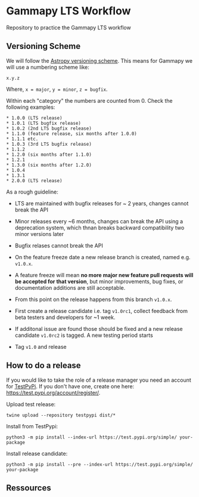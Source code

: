 # Gammapy LTS Workflow
Repository to practice the Gammapy LTS workflow

## Versioning Scheme
We will follow the [Astropy versioning scheme](https://github.com/astropy/astropy-APEs/blob/main/APE2.rst#version-numbering).
This means for Gammapy we will use a numbering scheme like:
```
x.y.z
```
Where, `x = major`, `y = minor`, `z = bugfix`.

Within each "category" the numbers are counted from 0. Check the following examples:

```
* 1.0.0 (LTS release)
* 1.0.1 (LTS bugfix release)
* 1.0.2 (2nd LTS bugfix release)
* 1.1.0 (feature release, six months after 1.0.0)
* 1.1.1 etc.
* 1.0.3 (3rd LTS bugfix release)
* 1.1.2
* 1.2.0 (six months after 1.1.0)
* 1.2.1
* 1.3.0 (six months after 1.2.0)
* 1.0.4
* 1.3.1
* 2.0.0 (LTS release)
```

As a rough guideline:
- LTS are maintained with bugfix releases for ~ 2 years, changes cannot break the API
- Minor releases every ~6 months, changes can break the API using a deprecation system, which thnan breaks backward compatibility two minor versions later
- Bugfix relases cannot break the API


- On the feature freeze date a new release branch is created, named e.g. `v1.0.x`.
- A feature freeze will mean **no more major new feature pull requests will be accepted for that version**, but minor improvements, bug fixes, or documentation additions are still acceptable.
- From this point on the release happens from this branch `v1.0.x`. 
- First create a release candidate i.e. tag `v1.0rc1`, collect feedback from beta testers and developers for ~1 week.
- If additonal issue are found those should be fixed and a new release candidate `v1.0rc2` is tagged. A new testing period starts
- Tag `v1.0` and release

## How to do a release

If you would like to take the role of a release manager you need an account for [TestPyPi](https://test.pypi.org). If you don't have one, create one here: https://test.pypi.org/account/register/.

Upload test release:
```
twine upload --repository testpypi dist/*
```

Install from TestPypi:
```
python3 -m pip install --index-url https://test.pypi.org/simple/ your-package
```

Install release candidate:
```
python3 -m pip install --pre --index-url https://test.pypi.org/simple/ your-package
```


## Ressources

